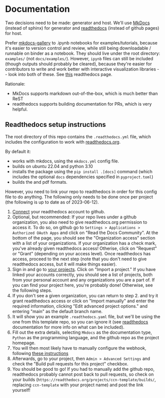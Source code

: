 # Documentation

Two decisions need to be made: generator and host. We'll use [MkDocs](https://www.mkdocs.org/) (instead of sphinx) for generator and [readthedocs](https://readthedocs.org/) (instead of github pages) for host.

Prefer [mkdocs-gallery](https://smarie.github.io/mkdocs-gallery/generated/tutorials/plot_parse/#download_links) to .ipynb notebooks for examples/tutorials, because it's easier to version control and review, while still being downloadable / runnable on binder as a notebook. They should live under the root directory: `examples/` (not `docs/examples/`). However, `ipynb` files can still be included (though outputs should probably be cleared), because they're easier for contributors to write and work better with interactive visualization libraries -- look into both of these. See [this](https://docs.readthedocs.io/en/stable/guides/jupyter.html) readthedocs page.

Rationale:

- MkDocs supports markdown out-of-the-box, which is much better than ReST
- readthedocs supports building documentation for PRs, which is very helpful.

## Readthedocs setup instructions

The root directory of this repo contains the `.readthedocs.yml` file, which
includes the configuration to work with
[readthedocs.org](https://readthedocs.org/).

By default it:

- works with mkdocs, using the `mkdocs.yml` config file.
- builds on ubuntu 22.04 and python 3.10
- installs the package using the `pip install .[docs]` command (which includes
  the optional `docs` dependencies specified in `pyproject.toml`)
- builds the and pdf formats.

However, you need to link your repo to readthedocs in order for this config file
to do anything. The following only needs to be done once per project (the
following is up to date as of 2023-06-12).

1. [Connect](https://docs.readthedocs.io/en/stable/guides/connecting-git-account.html)
   your readthedocs account to github.
2. Optional, but recommended: If your repo lives under a github organization,
   you also need to give readthedocs.org permission to access it. To do so, on
   github go to `Settings > Applications > Authorized OAuth Apps` and click on
   "Read the Docs Community". At the bottom of the page, you should see the
   "Organization access" section with a list of your organizations. If your
   organization has a check mark, you've already given readthedocs access!
   Otherise, click on "Request" or "Grant" (depending on your access level).
   Once readthedocs has access, proceed to the next step (note that you don't
   need to give readthedocs access, but it will make things easier).
2. Sign in and go to [your projects](https://readthedocs.org/dashboard/). Click
   on "Import a project." If you have linked your accounts correctly, you should
   see a list of projects, both from your personal account and any organizations
   you are a part of. If you can find your project here, you're probably done!
   Otherwise, see the following steps.
3. If you don't see a given organization, you can return to step 2. and try it
   grant readthedocs access or click on "Import manually" and enter the required
   information, clicking "Edit advanced project options." and entering "main" as
   the default branch name.
4. It will show you an example `.readthedocs.yaml` file, but we'll be using the
   one from this template repo, so you can ignore it (see
   [readthedocs](https://docs.readthedocs.io/en/stable/config-file/v2.html)
   documentation for more info on what can be included).
5. Fill out the extra details, selecting `Mkdocs` as the documentation type,
   `Python` as the programming language, and the github repo as the project
   homepage.
6. You will then most likely have to manually configure the webhook, following
   [these
   instructions](https://docs.readthedocs.io/en/latest/guides/setup/git-repo-manual.html#provider-specific-instructions)
7. Afterwards, go to your project, then `Admin > Advanced Settings` and check
   the "Build pull requests for this project" checkbox.
8. You should be good to go! If you had to manually add the github repo,
   readthedocs probably cannot post back to pull requests, so check on your
   builds (`https://readthedocs.org/projects/ccn-template/builds/`, replacing
   `ccn-template` with your project name) and post the link yourself!
